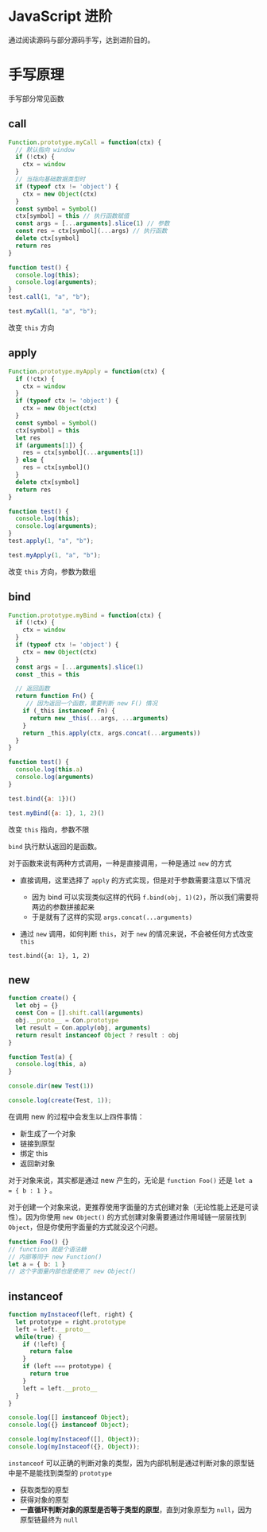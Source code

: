 # JavaScript 进阶

通过阅读源码与部分源码手写，达到进阶目的。

# 手写原理

手写部分常见函数

## call

```js
Function.prototype.myCall = function(ctx) {
  // 默认指向 window
  if (!ctx) {
    ctx = window
  }
  // 当指向基础数据类型时
  if (typeof ctx != 'object') {
    ctx = new Object(ctx)
  }
  const symbol = Symbol()
  ctx[symbol] = this // 执行函数赋值
  const args = [...arguments].slice(1) // 参数
  const res = ctx[symbol](...args) // 执行函数 
  delete ctx[symbol]
  return res
}

function test() {
  console.log(this);
  console.log(arguments);
}
test.call(1, "a", "b");

test.myCall(1, "a", "b");
```

改变 `this` 方向


## apply

```js
Function.prototype.myApply = function(ctx) {
  if (!ctx) {
    ctx = window
  }
  if (typeof ctx != 'object') {
    ctx = new Object(ctx)
  }
  const symbol = Symbol()
  ctx[symbol] = this
  let res
  if (arguments[1]) {
    res = ctx[symbol](...arguments[1])
  } else {
    res = ctx[symbol]()
  }
  delete ctx[symbol]
  return res
}

function test() {
  console.log(this);
  console.log(arguments);
}
test.apply(1, "a", "b");

test.myApply(1, "a", "b");
```

改变 `this` 方向，参数为数组

## bind

```js
Function.prototype.myBind = function(ctx) {
  if (!ctx) {
    ctx = window
  }
  if (typeof ctx != 'object') {
    ctx = new Object(ctx)
  }
  const args = [...arguments].slice(1)
  const _this = this

  // 返回函数
  return function Fn() {
     // 因为返回一个函数，需要判断 new F() 情况
    if (_this instanceof Fn) {
      return new _this(...args, ...arguments)
    }
    return _this.apply(ctx, args.concat(...arguments))
  }
}

function test() {
  console.log(this.a)
  console.log(arguments)
}

test.bind({a: 1})()

test.myBind({a: 1}, 1, 2)()
```

改变 `this` 指向，参数不限

`bind` 执行默认返回的是函数。

对于函数来说有两种方式调用，一种是直接调用，一种是通过 `new` 的方式

- 直接调用，这里选择了 `apply` 的方式实现，但是对于参数需要注意以下情况

  - 因为 bind 可以实现类似这样的代码 `f.bind(obj, 1)(2)`，所以我们需要将两边的参数拼接起来
  - 于是就有了这样的实现 `args.concat(...arguments)`

- 通过 `new` 调用，如何判断 `this`，对于 `new` 的情况来说，不会被任何方式改变 `this`


`test.bind({a: 1}, 1, 2)`

## new 

```js
function create() {
  let obj = {}
  const Con = [].shift.call(arguments)
  obj.__proto__ = Con.prototype
  let result = Con.apply(obj, arguments)
  return result instanceof Object ? result : obj
}

function Test(a) {
  console.log(this, a)
}

console.dir(new Test(1))

console.log(create(Test, 1));
```

在调用 new 的过程中会发生以上四件事情：

- 新生成了一个对象
- 链接到原型
- 绑定 this
- 返回新对象

对于对象来说，其实都是通过 new 产生的，无论是 `function Foo()` 还是 `let a = { b : 1 }` 。

对于创建一个对象来说，更推荐使用字面量的方式创建对象（无论性能上还是可读性）。因为你使用 `new Object()` 的方式创建对象需要通过作用域链一层层找到 `Object`，但是你使用字面量的方式就没这个问题。

```js
function Foo() {}
// function 就是个语法糖
// 内部等同于 new Function()
let a = { b: 1 }
// 这个字面量内部也是使用了 new Object()
```

## instanceof

```js
function myInstaceof(left, right) {
  let prototype = right.prototype
  left = left.__proto__
  while(true) {
    if (!left) {
      return false
    }
    if (left === prototype) {
      return true
    }
    left = left.__proto__
  }
}

console.log([] instanceof Object);
console.log({} instanceof Object);

console.log(myInstaceof([], Object));
console.log(myInstaceof({}, Object));

```

`instanceof` 可以正确的判断对象的类型，因为内部机制是通过判断对象的原型链中是不是能找到类型的 `prototype`

- 获取类型的原型
- 获得对象的原型
- **一直循环判断对象的原型是否等于类型的原型**，直到对象原型为 `null`，因为原型链最终为 `null`
